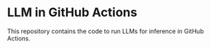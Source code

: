 # LLM in GitHub Actions

This repository contains the code to run LLMs for inference in GitHub Actions.
